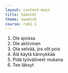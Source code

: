 ```yaml
---
layout: content-main
title: Säännöt
theme: swedish
course: rub1.1
---
```

1. Ole ajoissa
2. Ole aktiivinen
3. Ota selvää, jos olit pois
4. Älä käytä kännykkää
5. Pidä työvälineet mukana
6. Tee läksyt
